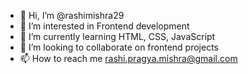 - 👋 Hi, I’m @rashimishra29
- 👀 I’m interested in Frontend development
- 🌱 I’m currently learning HTML, CSS, JavaScript
- 💞️ I’m looking to collaborate on frontend projects
- 📫 How to reach me rashi.pragya.mishra@gmail.com
<!---
rashimishra29/rashimishra29 is a ✨ special ✨ repository because its `README.md` (this file) appears on your GitHub profile.
You can click the Preview link to take a look at your changes.
--->
